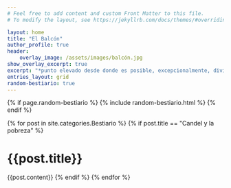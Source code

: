 ```yaml
---
# Feel free to add content and custom Front Matter to this file.
# To modify the layout, see https://jekyllrb.com/docs/themes/#overriding-theme-defaults

layout: home
title: "El Balcón"
author_profile: true
header:
    overlay_image: /assets/images/balcón.jpg
show_overlay_excerpt: true
excerpt: "*punto elevado desde donde es posible, excepcionalmente, divisar un paisaje extenso"
entries_layout: grid
random-bestiario: true
---
```


{% if page.random-bestiario %}
{% include random-bestiario.html %}
{% endif %}

<!-- {% for post in site.categories.Blog limit:1 %}
<h1>{{post.title}}</h1>
{{post.content}}
{% endfor %} -->
{% for post in site.categories.Bestiario %}
{% if post.title == "Candel y la pobreza" %}
<h1>{{post.title}}</h1>
{{post.content}}
{% endif %}
{% endfor %}
